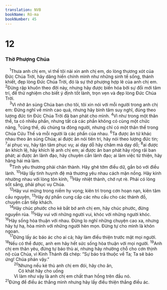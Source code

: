 ```yaml
---
translation: NVB
bookName: Rô-ma 
bookNumber: 45
---
```


<div class="title"><h1>12</h1><h3>Thờ Phượng Chúa </h3></div>
<span class="verse ro_12_1"> <sup>1</sup>Thưa anh chị em, vì thế tôi nài xin anh chị em, do lòng thương xót của Đức Chúa Trời, hãy dâng hiến chính mình như những sinh tế sống, thánh khiết, đẹp lòng Đức Chúa Trời, đó là sự thờ phượng hợp lẽ của anh chị em. </span>
<span class="verse ro_12_2"><sup>2</sup>Đừng rập khuôn theo đời này, nhưng hãy được biến hóa bởi sự đổi mới tâm trí, để thử nghiệm cho biết ý định tốt lành, trọn vẹn và đẹp lòng Đức Chúa Trời. <br/></span>
<span class="verse ro_12_3"> <sup>3</sup>Vì nhờ ân sủng Chúa ban cho tôi, tôi xin nói với mỗi người trong anh chị em: Đừng nghĩ về mình cao quá, nhưng hãy bình tâm suy nghĩ, đúng theo lượng đức tin Đức Chúa Trời đã ban phát cho mình. </span>
<span class="verse ro_12_4"><sup>4</sup>Vì như trong một thân thể, ta có nhiều phần, nhưng tất cả các phần không có cùng một chức năng, </span>
<span class="verse ro_12_5"><sup>5</sup>cũng thế, dù chúng ta đông người, nhưng chỉ có một thân thể trong Chúa Cứu Thế và mỗi người là các phần của nhau. </span>
<span class="verse ro_12_6"><sup>6</sup>Ta được ân tứ khác nhau theo ân sủng Chúa; ai được ân nói tiên tri, hãy nói theo lượng đức tin; </span>
<span class="verse ro_12_7"><sup>7</sup>ai phục vụ, hãy tận tâm phục vụ; ai dạy dỗ hãy chăm mà dạy dỗ; </span>
<span class="verse ro_12_8"><sup>8</sup>ai được ân khích lệ, hãy khích lệ anh chị em; ai được ân ban phát hãy rộng rãi ban phát; ai được ân lãnh đạo, hãy chuyên cần lãnh đạo; ai làm việc từ thiện, hãy hăng hái mà làm. <br/></span>
<span class="verse ro_12_9"> <sup>9</sup>Tình yêu thương phải chân thành. Hãy ghê tởm điều dữ, gắn bó với điều lành. </span>
<span class="verse ro_12_10"><sup>10</sup>Hãy lấy tình huynh đệ mà thương yêu nhau cách mặn nồng. Hãy kính nhường nhau với lòng tôn kính, </span>
<span class="verse ro_12_11"><sup>11</sup>Hãy nhiệt thành, chớ rụt rè. Phải có lòng sốt sắng, phải phục vụ Chúa. <br/></span>
<span class="verse ro_12_12"> <sup>12</sup>Hãy vui mừng trong niềm hy vọng; kiên trì trong cơn hoạn nạn, kiên tâm cầu nguyện, </span>
<span class="verse ro_12_13"><sup>13</sup>Hãy dự phần cung cấp các nhu cầu cho các thánh đồ, chuyên cần tiếp khách. <br/></span>
<span class="verse ro_12_14"> <sup>14</sup>Hãy chúc phước cho kẻ bắt bớ anh chị em, hãy chúc phước, đừng nguyền rủa. </span>
<span class="verse ro_12_15"><sup>15</sup>Hãy vui với những người vui, khóc với những người khóc. </span>
<span class="verse ro_12_16"><sup>16</sup>Hãy sống hòa thuận với nhau. Đừng lo nghĩ những chuyện cao xa, nhưng hãy tự hạ, hòa mình với những người hèn mọn. Đừng tự cho mình là khôn ngoan. <br/></span>
<span class="verse ro_12_17"> <sup>17</sup>Đừng lấy ác báo ác cho ai cả; hãy làm điều thiện trước mặt mọi người. </span>
<span class="verse ro_12_18"><sup>18</sup>Nếu có thể được, anh em hãy hết sức sống hòa thuận với mọi người. </span>
<span class="verse ro_12_19"><sup>19</sup>Anh chị em thân yêu, đừng tự báo thù ai, nhưng hãy nhường chỗ cho cơn thịnh nộ của Chúa, vì Kinh Thánh đã chép: “Sự báo trả thuộc về Ta; Ta sẽ báo ứng! Chúa phán vậy.” <br/></span>
<span class="verse ro_12_20">  <sup>20</sup>Nhưng nếu kẻ thù anh chị em đói, hãy cho ăn, <br/>   Có khát hãy cho uống <br/>  Vì làm như vậy là anh chị em chất than hồng trên đầu nó. <br/></span>
<span class="verse ro_12_21"><sup>21</sup>Đừng để điều ác thắng mình nhưng hãy lấy điều thiện thắng điều ác. <br/></span>
